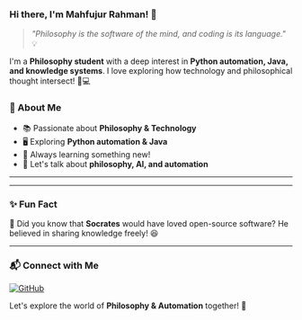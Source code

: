 ### Hi there, I'm Mahfujur Rahman! 👋

> *"Philosophy is the software of the mind, and coding is its language."* 💡

I'm a **Philosophy student** with a deep interest in **Python automation, Java, and knowledge systems**. I love exploring how technology and philosophical thought intersect! 🧠💻

### 🚀 About Me
- 📚 Passionate about **Philosophy & Technology**
- 🖥️ Exploring **Python automation & Java**
- 🎯 Always learning something new!
- 💬 Let's talk about **philosophy, AI, and automation**

---



---

### ✨ Fun Fact
📖 Did you know that **Socrates** would have loved open-source software? He believed in sharing knowledge freely! 😆

---

### 📬 Connect with Me
[![GitHub](https://img.shields.io/badge/GitHub-000000?style=for-the-badge&logo=github&logoColor=white)](https://github.com/mahfujurc)

Let's explore the world of **Philosophy & Automation** together! 🚀

